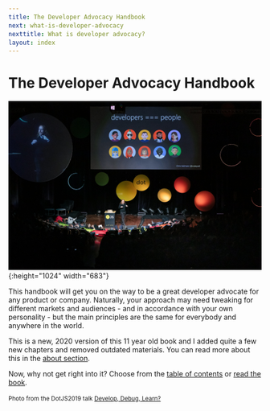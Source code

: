 ```yaml
---
title: The Developer Advocacy Handbook
next: what-is-developer-advocacy
nexttitle: What is developer advocacy?
layout: index
---
```


# The Developer Advocacy Handbook

![Chris Heilmann presenting at dotjs 2019 with a slide saying developers are people](images/cover.jpg){:height="1024" width="683"}

This handbook will get you on the way to be a great developer advocate
for any product or company. Naturally, your approach may need tweaking for
different markets and audiences - and in accordance with your own
personality - but the main principles are the same for everybody and
anywhere in the world.

This is a new, 2020 version of this 11 year old book and I added quite a few new chapters and removed outdated materials. You can read more about this in the [about section](about).

Now, why not get right into it? Choose from the [table of contents](toc) or [read the book](what-is-developer-advocacy).

<small>Photo from the DotJS2019 talk [Develop, Debug, Learn?](https://www.youtube.com/watch?v=m4t7cLFksls)</small>
